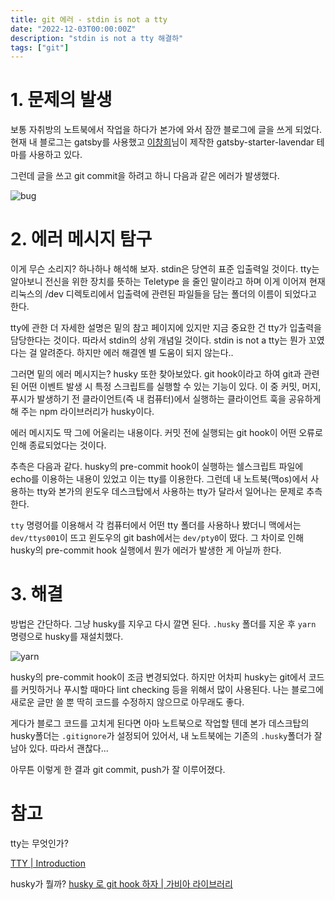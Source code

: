 ```yaml
---
title: git 에러 - stdin is not a tty
date: "2022-12-03T00:00:00Z"
description: "stdin is not a tty 해결하"
tags: ["git"]
---
```


# 1. 문제의 발생

보통 자취방의 노트북에서 작업을 하다가 본가에 와서 잠깐 블로그에 글을 쓰게 되었다. 현재 내 블로그는 gatsby를 사용했고 [이창희](https://xo.dev/)님이 제작한 gatsby-starter-lavendar 테마를 사용하고 있다.

그런데 글을 쓰고 git commit을 하려고 하니 다음과 같은 에러가 발생했다.

![bug](C:\Users\soakd\witch-blog\content\blog\stdin-is-not-a-tty\bug.PNG)

# 2. 에러 메시지 탐구

이게 무슨 소리지? 하나하나 해석해 보자. stdin은 당연히 표준 입출력일 것이다. tty는 알아보니 전신을 위한 장치를 뜻하는 Teletype 을 줄인 말이라고 하며 이게 이어져 현재 리눅스의 /dev 디렉토리에서 입출력에 관련된 파일들을 담는 폴더의 이름이 되었다고 한다.

tty에 관한 더 자세한 설명은 밑의 참고 페이지에 있지만 지금 중요한 건 tty가 입출력을 담당한다는 것이다. 따라서 stdin의 상위 개념일 것이다. stdin is not a tty는 뭔가 꼬였다는 걸 알려준다. 하지만 에러 해결엔 별 도움이 되지 않는다..

그러면 밑의 에러 메시지는? husky 또한 찾아보았다. git hook이라고 하여 git과 관련된 어떤 이벤트 발생 시 특정 스크립트를 실행할 수 있는 기능이 있다. 이 중 커밋, 머지, 푸시가 발생하기 전 클라이언트(즉 내 컴퓨터)에서 실행하는 클라이언트 훅을 공유하게 해 주는 npm 라이브러리가 husky이다.

에러 메시지도 딱 그에 어울리는 내용이다. 커밋 전에 실행되는 git hook이 어떤 오류로 인해 종료되었다는 것이다. 

추측은 다음과 같다. husky의 pre-commit hook이 실행하는 쉘스크립트 파일에 echo를 이용하는 내용이 있었고 이는 tty를 이용한다. 그런데 내 노트북(맥os)에서 사용하는 tty와 본가의 윈도우 데스크탑에서 사용하는 tty가 달라서 일어나는 문제로 추측한다.

`tty` 명령어를 이용해서 각 컴퓨터에서 어떤 tty 폴더를 사용하나 봤더니 맥에서는 `dev/ttys001`이 뜨고 윈도우의 git bash에서는 `dev/pty0`이 떴다. 그 차이로 인해 husky의 pre-commit hook 실행에서 뭔가 에러가 발생한 게 아닐까 한다.

# 3. 해결

방법은 간단하다. 그냥 husky를 지우고 다시 깔면 된다. `.husky` 폴더를 지운 후 `yarn` 명령으로 husky를 재설치했다.

![yarn](C:\Users\soakd\witch-blog\content\blog\stdin-is-not-a-tty\yarn.PNG)

husky의 pre-commit hook이 조금 변경되었다. 하지만 어차피 husky는 git에서 코드를 커밋하거나 푸시할 때마다 lint checking 등을 위해서 많이 사용된다. 나는 블로그에 새로운 글만 쓸 뿐 딱히 코드를 수정하지 않으므로 아무래도 좋다. 

게다가 블로그 코드를 고치게 된다면 아마 노트북으로 작업할 텐데 본가 데스크탑의 husky폴더는 `.gitignore`가 설정되어 있어서, 내 노트북에는 기존의 `.husky`폴더가 잘 남아 있다. 따라서 괜찮다...

아무튼 이렇게 한 결과 git commit, push가 잘 이루어졌다.

# 참고

tty는 무엇인가? 

[TTY | Introduction](https://mug896.github.io/bash-shell/tty.html)

husky가 뭘까? [husky 로 git hook 하자 | 가비아 라이브러리](https://library.gabia.com/contents/8492/)
